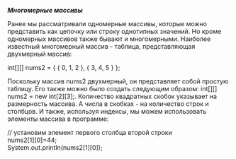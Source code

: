 
***Многомерные массивы***

Ранее мы рассматривали одномерные массивы, которые можно представить как цепочку или строку однотипных значений. Но кроме одномерных массивов также бывают и многомерными. Наиболее известный многомерный массив - таблица, представляющая двухмерный массив:

int[][] nums2 = { { 0, 1, 2 }, { 3, 4, 5 } };

Поскольку массив nums2 двухмерный, он представляет собой простую таблицу. Его также можно было создать следующим образом: int[][] nums2 = new int[2][3];. Количество квадратных скобок указывает на размерность массива. А числа в скобках - на количество строк и столбцов. И также, используя индексы, мы можем использовать элементы массива в программе:

// установим элемент первого столбца второй строки  
nums2[1][0]=44;  
System.out.println(nums2[1][0]);